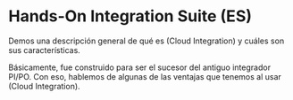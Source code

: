 # Hands-On Integration Suite (ES) 

Demos una descripción general de qué es (Cloud Integration) y cuáles son sus características.

Básicamente, fue construido para ser el sucesor del antiguo integrador PI/PO. Con eso, hablemos de algunas de las ventajas que tenemos al usar (Cloud Integration).
